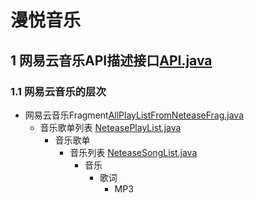 # 漫悦音乐

## 1 网易云音乐API描述接口[API.java][1]

### 1.1 网易云音乐的层次
- 网易云音乐Fragment[AllPlayListFromNeteaseFrag.java][2]
    - 音乐歌单列表 [NeteasePlayList.java][3]
        - 音乐歌单 
            - 音乐列表 [NeteaseSongList.java][4]
                - 音乐  
                    - 歌词
                        - MP3
   
   
[1]: app/src/main/java/com/music/manyue/API/API.java
[2]: app/src/main/java/com/music/manyue/Fragment/AllPlayListFromNeteaseFrag.java
[3]: app/src/main/java/com/music/manyue/DataItem/NeteasePlayList.java
[4]: app/src/main/java/com/music/manyue/DataItem/NeteaseSongList.java